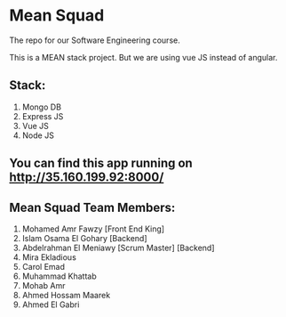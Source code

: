 # Mean Squad
The repo for our Software Engineering course.

This is a MEAN stack project. But we are using vue JS instead of angular.

## Stack: 
1) Mongo DB 
2) Express JS 
3) Vue JS 
4) Node JS

## You can find this app running on http://35.160.199.92:8000/



## Mean Squad Team Members:
1) Mohamed Amr Fawzy [Front End King]
2) Islam Osama El Gohary [Backend]
3) Abdelrahman El Meniawy [Scrum Master] [Backend]
4) Mira Ekladious
5) Carol Emad
6) Muhammad Khattab
7) Mohab Amr
8) Ahmed Hossam Maarek
9) Ahmed El Gabri
